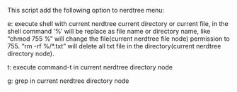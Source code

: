 This script add the following option to nerdtree menu:

e: execute shell with current nerdtree current directory or current file, 
   in the shell command ‘%’ will be replace as file name or directory name, 
   like “chmod 755 %” will change the file(current nerdtree file node) permission to 755.
   “rm -rf %/*.txt” will delete all txt file in the directory(current nerdtree directory node).

t: execute command-t in current nerdtree directory node

g: grep in current nerdtree directory node

